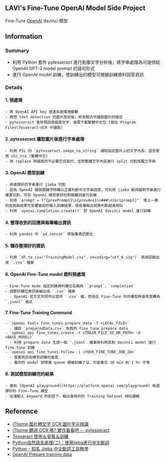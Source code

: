 ## LAVI's Fine-Tune OpenAI Model Side Project
Fine-Tune [OpenAI](https://platform.openai.com/docs/guides/fine-tuning/fine-tuning) davinci 模型

## Information
### Summary
- 利用 Python 套件 pytesseract 進行影像文字分析後，將字串處理為可提供給 OpenAI GPT-3 model prompt 的語句形式
- 進行 OpenAI model 訓練，使訓練出的模型可根據訓練資料回答資訊

### Details
#### 1. 預處理
    - 將 OpenAI API key 放進系統環境變數
    - 將想 text detection 的圖片放好後，修改程式中讀取圖片的路徑
    - pytesseract 套件預設提取英文字，故需下載繁體中文包 (放在 Program Files\Tesseract-OCR 中讀取)
#### 2. pytesseract 讀取圖片後進行字串處理
    - 利用 PIL 的 `pytesseract.image_to_string` 讀取指定圖片上的文字內容，語言使用 chi_tra (繁體中文)
    - 用 replace 將讀取的不必要空白取代，並對整體文字內容進行 split 切割成獨立字串
#### 3. OpenAI 模型訓練
    - 將處理好的字串進行 jieba 切割
    - 因為 OpenAI 讀取關鍵字時難以正確判斷中文字串語意，可利用 jieba 斷詞器對字串進行權重切割，可另 OpenAI 模型更好的對關鍵詞進行訓練
    - 利用 `prompt = f"{prevPrompt}\n{prevAns}\n###\n{oriprompt}"` 使上一筆的查詢與結果可影響當前的輸入訓練結果，使各筆輸出結果判斷越漸相似
    - 利用 `openai.Completion.create()` 對 OpenAI davinci model 進行訓練
#### 4. 整理收到的回應與每筆輸出資訊
    - 利用 pandas 中 `pd.concat` 將每筆資訊整合
#### 5. 儲存整理好的資訊
    - 利用 `df.to_csv("TrainingModel.csv", encoding="utf_8_sig")` 將資訊輸出成 `.csv` 檔案
#### 6. OpenAI Fine-Tune model 資料預處理
    - Fine-Tune mode 指定訓練資料欄位名稱為：`prompt`、`completion`
    - 調整好欄位資訊後輸出成 `.csv` 檔案
      - OpenAI 官方文件說可以提供 `.csv` 檔，而他在 Fine-Tune 你的模型時會將其轉為 `.jsonl` 格式
#### 7. Fine-Tune Training Command
    - `openai tools fine_tunes.prepare_data -f <LOCAL_FILE>`
      - 讀取 `preparedData.csv` 為我的 fine_tune prepare data
    - `openai api fine_tunes.create -t <TRAIN_FILE_ID_OR_PATH> -m <BASE_MODEL>`
      - 利用 prepare data 生成一個 `.jsonl` 檔案後利用其和 davinci model 進行 fine-tune 訓練
    - `openai api fine_tunes.follow -i <YOUR_FINE_TUNE_JOB_ID>`
      - 查看我目前模型訓練的進度
      - 看你的 model 排隊進 queue 裡被訓練了沒，可能會花 30 min 到 1 hr 不等
#### 8. 測試模型訓練完的結果
    - 進到 [OpenAI playground](https://platform.openai.com/playground) 後選擇你的 Fine-Tune 模型
    - 在僅輸入 keyword 的前提下，輸出會與你的 Training Dataset 相似邏輯

## Reference
- [iThome 圖片轉文字 OCR 圖片字元辨識](https://ithelp.ithome.com.tw/articles/10289536)
- [iThome 聽過 OCR 嗎? 實作看看吧 -- pytesseract](https://ithelp.ithome.com.tw/articles/10227263)
- [Tesseract 使用＆安裝＆訓練](https://hackmd.io/@DCT/Tesseract-OCR-%E6%96%87%E5%AD%97%E8%BE%A8%E8%AD%98)
- [Python自然語言處理(二)：使用jieba進行中文斷詞](https://yanwei-liu.medium.com/python%E8%87%AA%E7%84%B6%E8%AA%9E%E8%A8%80%E8%99%95%E7%90%86-%E4%BA%8C-%E4%BD%BF%E7%94%A8jieba%E9%80%B2%E8%A1%8C%E4%B8%AD%E6%96%87%E6%96%B7%E8%A9%9E-faf7828141a4)
- [Python - 知名 Jieba 中文斷詞工具教學](https://blog.kennycoder.io/2020/02/12/Python-%E7%9F%A5%E5%90%8DJieba%E4%B8%AD%E6%96%87%E6%96%B7%E8%A9%9E%E5%B7%A5%E5%85%B7%E6%95%99%E5%AD%B8/)
- [OpenAI Prepare training data](https://platform.openai.com/docs/guides/fine-tuning/prepare-training-data)
